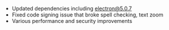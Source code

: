 * Updated dependencies including electron@5.0.7
* Fixed code signing issue that broke spell checking, text zoom
* Various performance and security improvements
